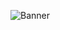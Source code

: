 ![Banner](https://repository-images.githubusercontent.com/267288542/c2a10200-a1ac-11ea-8d3f-abeebcfbb5d4)

